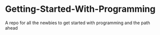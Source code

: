 # Getting-Started-With-Programming
A repo for all the newbies to get started with programming and the path ahead
